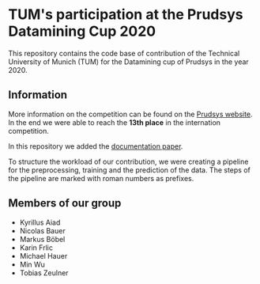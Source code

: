 # TUM's participation at the Prudsys Datamining Cup 2020
This repository contains the code base of contribution of the Technical University of Munich (TUM) for the Datamining cup of Prudsys in the year 2020.

## Information
More information on the competition can be found on the [Prudsys website](https://www.data-mining-cup.com/dmc-2020/). In the end we were able to reach the **13th place** in the internation competition.


In this repository we added the [documentation paper](Prudsys_Data_Mining_Cup_Report.pdf).

To structure the workload of our contribution, we were creating a pipeline for the preprocessing, training and the prediction of the data. The steps of the pipeline are marked with roman numbers as prefixes.

## Members of our group

- Kyrillus Aiad
- Nicolas Bauer
- Markus Böbel
- Karin Frlic
- Michael Hauer
- Min Wu 
- Tobias Zeulner
